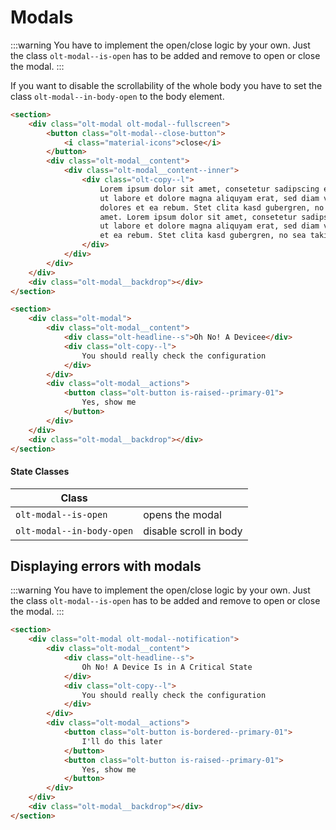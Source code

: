 # Modals

:::warning
You have to implement the open/close logic by your own. Just the class `olt-modal--is-open` has to be added
and remove to open or close the modal.
:::

<fullscreen-modal></fullscreen-modal>

If you want to disable the scrollability of the whole body you have to set the class `olt-modal--in-body-open` to the body element.

````html
<section>
    <div class="olt-modal olt-modal--fullscreen">
        <button class="olt-modal--close-button">
            <i class="material-icons">close</i>
        </button>
        <div class="olt-modal__content">
            <div class="olt-modal__content--inner">
                <div class="olt-copy--l">
                    Lorem ipsum dolor sit amet, consetetur sadipscing elitr, sed diam nonumy eirmod tempor invidunt
                    ut labore et dolore magna aliquyam erat, sed diam voluptua. At vero eos et accusam et justo duo
                    dolores et ea rebum. Stet clita kasd gubergren, no sea takimata sanctus est Lorem ipsum dolor sit
                    amet. Lorem ipsum dolor sit amet, consetetur sadipscing elitr, sed diam nonumy eirmod tempor invidunt
                    ut labore et dolore magna aliquyam erat, sed diam voluptua. At vero eos et accusam et justo duo dolores
                    et ea rebum. Stet clita kasd gubergren, no sea takimata sanctus est Lorem ipsum dolor sit amet.
                </div>
            </div>
        </div>
    </div>
    <div class="olt-modal__backdrop"></div>
</section>

<section>
    <div class="olt-modal">
        <div class="olt-modal__content">
            <div class="olt-headline--s">Oh No! A Devicee</div>
            <div class="olt-copy--l">
                You should really check the configuration
            </div>
        </div>
        <div class="olt-modal__actions">
            <button class="olt-button is-raised--primary-01">
                Yes, show me
            </button>
        </div>
    </div>
    <div class="olt-modal__backdrop"></div>
</section>
````

#### State Classes
| Class                                        |                                 |
| -------------------------------------------- | ------------------------------- |
| `olt-modal--is-open`                         | opens the modal                 |
| `olt-modal--in-body-open`                    | disable scroll in body          |

## Displaying errors with modals
:::warning
You have to implement the open/close logic by your own. Just the class `olt-modal--is-open` has to be added
and remove to open or close the modal.
:::


<modal-notification class="olt-spacing--s-top"></modal-notification>

````html
<section>
    <div class="olt-modal olt-modal--notification">
        <div class="olt-modal__content">
            <div class="olt-headline--s">
                Oh No! A Device Is in A Critical State
            </div>
            <div class="olt-copy--l">
                You should really check the configuration
            </div>
        </div>
        <div class="olt-modal__actions">
            <button class="olt-button is-bordered--primary-01">
                I'll do this later
            </button>
            <button class="olt-button is-raised--primary-01">
                Yes, show me
            </button>
        </div>
    </div>
    <div class="olt-modal__backdrop"></div>
</section>
````
